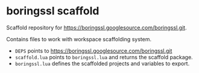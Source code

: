# boringssl scaffold

Scaffold repository for https://boringssl.googlesource.com/boringssl.git.

Contains files to work with workspace scaffolding system.

- `DEPS` points to https://boringssl.googlesource.com/boringssl.git
- `scaffold.lua` points to `boringssl.lua` and returns the scaffold package.
- `boringssl.lua` defines the scaffolded projects and variables to export.
